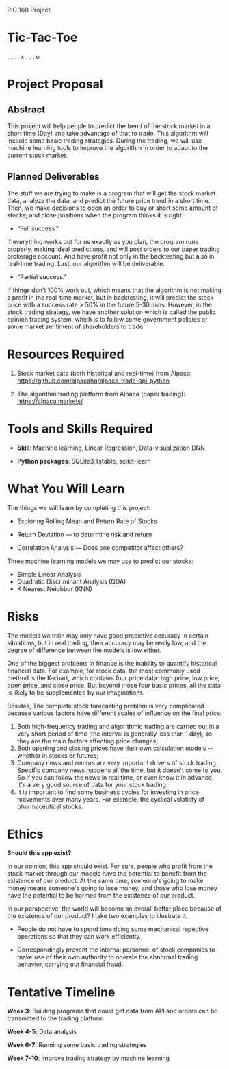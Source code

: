 PIC 16B Project

# Tic-Tac-Toe
. . .
. x .
. . o


# Project Proposal

## Abstract

This project will help people to predict the trend of the stock market in a short time (Day) and take advantage of that to trade. This algorithm will include some basic trading strategies. During the trading, we will use machine learning tools to improve the algorithm in order to adapt to the current stock market.

## Planned Deliverables

The stuff we are trying to make is a program that will get the stock market data, analyze the data, and predict the future price trend in a short time. Then, we make decisions to open an order to buy or short some amount of stocks, and close positions when the program thinks it is right.

* “Full success.” 

If everything works out for us exactly as you plan, the program runs properly, making ideal predictions, and will post orders to our paper trading brokerage account. And have profit not only in the backtesting but also in real-time trading. Last, our algorithm will be deliverable.

* “Partial success.” 

If things don’t 100% work out, which means that the algorithm is not making a profit in the real-time market, but in backtesting, it will predict the stock price with a success rate > 50% in the future 5-30 mins. However, in the stock trading strategy, we have another solution which is called the public opinion trading system, which is to follow some government policies or some market sentiment of shareholders to trade.

# Resources Required

1. Stock market data (both historical and real-time) from Alpaca:
https://github.com/alpacahq/alpaca-trade-api-python

2. The algorithm trading platform from Alpaca (paper trading):
https://alpaca.markets/

# Tools and Skills Required

* **Skill**: Machine learning, Linear Regression, Data-visualization DNN

* **Python packages**: SQLite3,Tstable, scikit-learn


# What You Will Learn

The things we will learn by completing this project:

* Exploring Rolling Mean and Return Rate of Stocks
 
* Return Deviation — to determine risk and return
 
* Correlation Analysis — Does one competitor affect others?
 
Three machine learning models we may use to predict our stocks:

* Simple Linear Analysis
* Quadratic Discriminant Analysis (QDA)
* K Nearest Neighbor (KNN)

# Risks

The models we train may only have good predictive accuracy in certain situations, but in real trading, their accuracy may be really low, and the degree of difference between the models is low either.
 
One of the biggest problems in finance is the inability to quantify historical financial data. For example, for stock data, the most commonly used method is the K-chart, which contains four price data: high price, low price, open price, and close price. But beyond those four basic prices, all the data is likely to be supplemented by our imaginations.
 
Besides, The complete stock forecasting problem is very complicated because various factors have different scales of influence on the final price:
 
1. Both high-frequency trading and algorithmic trading are carried out in a very short period of time (the interval is generally less than 1 day), so they are the main factors affecting price changes;
2. Both opening and closing prices have their own calculation models -- whether in stocks or futures;
3. Company news and rumors are very important drivers of stock trading. Specific company news happens all the time, but it doesn't come to you. So if you can follow the news in real time, or even know it in advance, it's a very good source of data for your stock trading.
4. It is important to find some business cycles for investing in price movements over many years. For example, the cyclical volatility of pharmaceutical stocks.

# Ethics
 
**Should this app exist?**
 
In our opinion, this app should exist. For sure, people who profit from the stock market through our models have the potential to benefit from the existence of our product. At the same time, someone's going to make money means someone's going to lose money, and those who lose money have the potential to be harmed from the existence of our product.

In our perspective, the world will become an overall better place because of the existence of our product? I take two examples to illustrate it.

* People do not have to spend time doing some mechanical repetitive operations so that they can work efficiently.
 
* Correspondingly prevent the internal personnel of stock companies to make use of their own authority to operate the abnormal trading behavior, carrying out financial fraud.

# Tentative Timeline

**Week 3**: Building programs that could get data from API and orders can be transmitted to the trading platform

**Week 4-5**: Data analysis 

**Week 6-7**: Running some basic trading strategies

**Week 7-10**: Improve trading strategy by machine learning
















